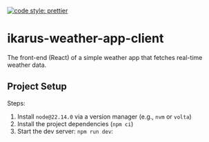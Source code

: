 [![code style: prettier](https://img.shields.io/badge/code_style-prettier-ff69b4.svg?style=flat-square)](https://github.com/prettier/prettier)

# ikarus-weather-app-client

The front-end (React) of a simple weather app that fetches real-time weather data.

## Project Setup

Steps:

1. Install `node@22.14.0` via a version manager (e.g., `nvm` or `volta`)
1. Install the project dependencies (`npm ci`)
1. Start the dev server: `npm run dev`:
